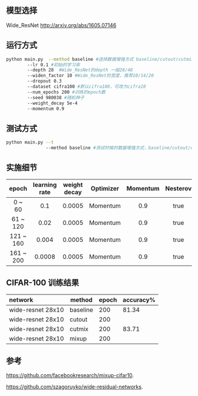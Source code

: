 ## 模型选择

Wide_ResNet    http://arxiv.org/abs/1605.07146 

## 运行方式

```bash
python main.py  --method baseline #选择数据增强方式 baseline/cutout/cutmix/mixup
		--lr 0.1 #初始的学习率
		--depth 28  #Wide_ResNet的depth 一般28/40
		--widen_factor 10 #Wide_ResNet的宽度，推荐10/14/20
		--dropout 0.3
		--dataset cifra100 #默认cifra100，可改为cifra10
		--num_epochs 200 #训练的epoch数
		--seed 980038 #随机种子
		--weight_decay 5e-4
		--momentum 0.9
```



## 测试方式

```bash
python main.py --t
               --method baseline #测试时候的数据增强方式，baseline/cutout/cutmix/mixup
```



## 实施细节

|   epoch   | learning rate |  weight decay | Optimizer | Momentum | Nesterov |
|:---------:|:-------------:|:-------------:|:---------:|:--------:|:--------:|
|   0 ~ 60  |      0.1      |     0.0005    | Momentum  |    0.9   |   true   |
|  61 ~ 120 |      0.02     |     0.0005    | Momentum  |    0.9   |   true   |
| 121 ~ 160 |     0.004     |     0.0005    | Momentum  |    0.9   |   true   |
| 161 ~ 200 |     0.0008    |     0.0005    | Momentum  |    0.9   |   true   |



## CIFAR-100 训练结果

| network           | method   | epoch | accuracy% |
| :---------------- | -------- | ----- | --------- |
| wide-resnet 28x10 | baseline | 200   | 81.34     |
| wide-resnet 28x10 | cutout   | 200   |           |
| wide-resnet 28x10 | cutmix   | 200   | 83.71     |
| wide-resnet 28x10 | mixup    | 200   |           |



## 参考

https://github.com/facebookresearch/mixup-cifar10.

https://github.com/szagoruyko/wide-residual-networks.
